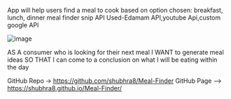 App will help users find a meal to cook based on option chosen: breakfast, lunch, dinner meal finder snip
API Used-Edamam API,youtube Api,custom google API

![image](https://user-images.githubusercontent.com/57454930/174458683-fe5a1ccc-8d54-4ddf-888b-aeb0f24beda9.png)


AS A consumer who is looking for their next meal I WANT to generate meal ideas SO THAT I can come to a conclusion on what I will be eating within the day

GitHub Repo -> https://github.com/shubhra8/Meal-Finder
GitHub Page --> https://shubhra8.github.io/Meal-Finder/
